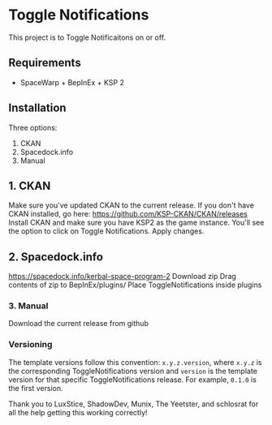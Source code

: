 ﻿# Toggle Notifications
This project is to Toggle Notificaitons on or off. 

## Requirements
- SpaceWarp + BepInEx + KSP 2

## Installation

Three options:
1. CKAN
2. Spacedock.info
3. Manual

## 1. CKAN
Make sure you've updated CKAN to the current release. If you don't have CKAN installed, go here: https://github.com/KSP-CKAN/CKAN/releases
Install CKAN and make sure you have KSP2 as the game instance.
You'll see the option to click on Toggle Notifications.
Apply changes.

## 2. Spacedock.info
https://spacedock.info/kerbal-space-program-2
Download zip
Drag contents of zip to BepInEx/plugins/
Place ToggleNotifications inside plugins

### 3. Manual
Download the current release from github

### Versioning
The template versions follow this convention: `x.y.z.version`, where `x.y.z` is the corresponding ToggleNotifications version
and `version` is the template version for that specific ToggleNotifications release. For example, `0.1.0` is the first version.

Thank you to LuxStice, ShadowDev, Munix, The Yeetster, and schlosrat for all the help getting this working correctly!
